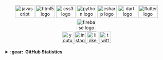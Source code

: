 
<div align="center">
  <img src="https://cdn.jsdelivr.net/gh/devicons/devicon/icons/javascript/javascript-original.svg" height="40" width="60" alt="javascript logo"  />
  <img src="https://cdn.jsdelivr.net/gh/devicons/devicon/icons/html5/html5-original.svg" height="40" width="60" alt="html5 logo"  />
  <img src="https://cdn.jsdelivr.net/gh/devicons/devicon/icons/css3/css3-original.svg" height="40" width="60" alt="css3 logo"  />
  <img src="https://cdn.jsdelivr.net/gh/devicons/devicon/icons/python/python-original.svg" height="40" width="60" alt="python logo"  />
  <img src="https://cdn.jsdelivr.net/gh/devicons/devicon/icons/csharp/csharp-original.svg" height="40" width="60" alt="csharp logo"  />
  <img src="https://cdn.jsdelivr.net/gh/devicons/devicon/icons/dart/dart-original.svg" height="40" width="60" alt="dart logo"  />
  <img src="https://cdn.jsdelivr.net/gh/devicons/devicon/icons/flutter/flutter-original.svg" height="40" width="60" alt="flutter logo"  />
  <img src="https://cdn.jsdelivr.net/gh/devicons/devicon/icons/firebase/firebase-plain.svg" height="40" width="60" alt="firebase logo"  />
</div>


<div align="center">
  <a href="https://www.youtube.com/c/MarBertJohnMataverde" target="_blank">
    <img src="https://img.shields.io/static/v1?message=Youtube&logo=youtube&label=&color=FF0000&logoColor=white&labelColor=&style=for-the-badge" height="35" alt="youtube logo"  />
  </a>
  <a href="https://www.instagram.com/marbertmataverde/" target="_blank">
    <img src="https://img.shields.io/static/v1?message=Instagram&logo=instagram&label=&color=E4405F&logoColor=white&labelColor=&style=for-the-badge" height="35" alt="instagram logo"  />
  </a>
  <a href="https://www.linkedin.com/in/marbertmataverde/" target="_blank">
    <img src="https://img.shields.io/static/v1?message=LinkedIn&logo=linkedin&label=&color=0077B5&logoColor=white&labelColor=&style=for-the-badge" height="35" alt="linkedin logo"  />
  </a>
  <a href="https://twitter.com/BertMataverde" target="_blank">
    <img src="https://img.shields.io/static/v1?message=Twitter&logo=twitter&label=&color=1DA1F2&logoColor=white&labelColor=&style=for-the-badge" height="35" alt="twitter logo"  />
  </a>
</div>
<br clear="both">

<details>
  <summary><b>:gear: &nbsp;GitHub Statistics</b></summary>
  <br/>
    <p align="center">
        <img height="137px" src="https://github-readme-streak-stats.herokuapp.com/?user=marbertmataverde&hide_border=true&theme=vue-dark" />
    </p>
    <p align="center">
        <img height="137px" src="https://github-readme-stats.vercel.app/api?username=marbertmataverde&hide_title=true&hide_border=true&show_icons=true&include_all_commits=true&count_private=true&line_height=21&theme=vue-dark" />
        <img height="137px" src="https://github-readme-stats.vercel.app/api/top-langs/?username=marbertmataverde&hide=html&hide_title=true&hide_border=true&layout=compact&langs_count=8&theme=vue-dark" />
    </p>
</details>